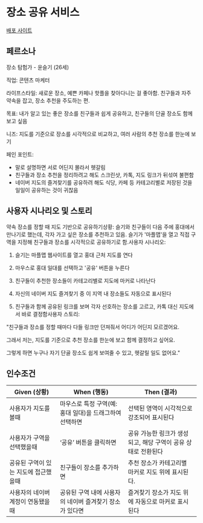 # 장소 공유 서비스

[배포 사이트](https://spot-share-mapper.lovable.app)

## 페르소나

장소 탐험가 - 윤슬기 (26세)

직업: 콘텐츠 마케터

라이프스타일: 새로운 장소, 예쁜 카페나 핫플을 찾아다니는 걸 좋아함. 친구들과 자주 약속을 잡고, 장소 추천을 주도하는 편.

목표: 내가 알고 있는 좋은 장소를 친구들과 쉽게 공유하고, 친구들의 단골 장소도 함께 보고 싶음

니즈: 지도를 기준으로 장소를 시각적으로 비교하고, 여러 사람의 추천 장소를 한눈에 보기

페인 포인트:

- 말로 설명하면 서로 어딘지 몰라서 헷갈림
- 친구들과 장소 추천을 정리하려고 해도 스크린샷, 카톡, 지도 링크가 뒤섞여 불편함
- 네이버 지도의 즐겨찾기를 공유하려 해도 식당, 카페 등 카테고리별로 저장된 것을 일일이 공유하는 것이 귀찮음

## 사용자 시나리오 및 스토리
약속 장소를 정할 때 지도 기반으로 공유하기상황: 슬기와 친구들이 다음 주에 홍대에서 만나기로 했는데, 각자 가고 싶은 장소를 추천하고 있음. 슬기가 '마플맵'을 열고 직접 구역을 지정해 친구들과 장소를 시각적으로 공유하기로 함.사용자 시나리오:

1. 슬기는 마플맵 웹사이트를 열고 홍대 근처 지도를 연다

2. 마우스로 홍대 일대를 선택하고 '공유' 버튼을 누른다

3. 친구들이 추천한 장소들이 카테고리별로 지도에 마커로 나타난다

4. 자신의 네이버 지도 즐겨찾기 중 이 지역 내 장소들도 자동으로 표시된다

5. 친구들과 함께 공유된 링크를 보며 각자 선호하는 장소를 고르고, 카톡 대신 지도에서 바로 결정함사용자 스토리:

"친구들과 장소를 정할 때마다 다들 링크만 던져줘서 어디가 어딘지 모르겠어요.

그래서 저는, 지도를 기준으로 추천 장소를 한눈에 보고 함께 결정하고 싶어요.

그렇게 하면 누구나 자기 단골 장소도 쉽게 보여줄 수 있고, 헷갈릴 일도 없어요."

## 인수조건
| **Given (상황)** | **When (행동)** | **Then (결과)** |
| --- | --- | --- |
| 사용자가 지도를 볼때 | 마우스로 특정 구역(예: 홍대 일대)을 드래그하여 선택하면 | 선택된 영역이 시각적으로 강조되어 표시된다 |
| 사용자가 구역을 선택했을때 | ‘공유’ 버튼을 클릭하면 | 공유 가능한 링크가 생성되고, 해당 구역이 공유 상태로 전환된다 |
| 공유된 구역이 있는 지도에 접근했을때 | 친구들이 장소를 추가하면 | 추천 장소가 카테고리별 마커로 지도 위에 표시된다. |
| 사용자의 네이버 계정이 연동됐을때 | 공유된 구역 내에 사용자의 네이버 즐겨찾기 장소가 있다면 | 즐겨찾기 장소가 지도 위에 자동으로 마커로 표시된다 |
